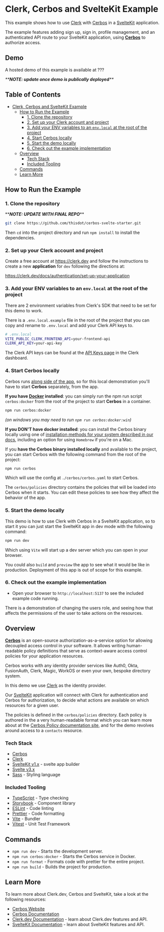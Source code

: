 # Clerk, Cerbos and SvelteKit Example

This example shows how to use [Clerk](https://www.clerk.dev/?utm_source=github&utm_medium=starter_repos&utm_campaign=sveltekit_starter) with [Cerbos](https://cerbos.dev) in a [SvelteKit](https://kit.svelte.dev/) application.

The example features adding sign up, sign in, profile management, and an authenticated API route to your SvelteKit application, using **[Cerbos](https://cerbos.dev)** to authorize access.

## Demo

A hosted demo of this example is available at ???

_\*\***NOTE: update once demo is publically deployed**\*\*_

## Table of Contents

- [Clerk, Cerbos and SvelteKit Example](#clerk--cerbos-and-sveltekit-example)
  - [How to Run the Example](#how-to-run-the-example)
    - [1. Clone the repository](#1-clone-the-repository)
    - [2. Set up your Clerk account and project](#2-set-up-your-clerk-account-and-project)
    - [3. Add your ENV variables to an `env.local` at the root of the project](#3-add-your-env-variables-to-an-envlocal-at-the-root-of-the-project)
    - [4. Start Cerbos locally](#4-start-cerbos-locally)
    - [5. Start the demo locally](#5-start-the-demo-locally)
    - [6. Check out the example implementation](#6-check-out-the-example-implementation)
  - [Overview](#overview)
    - [Tech Stack](#tech-stack)
    - [Included Tooling](#included-tooling)
  - [Commands](#commands)
  - [Learn More](#learn-more)

## How to Run the Example

### 1. Clone the repository

\*\*_**NOTE: UPDATE WITH FINAL REPO**_\*\*

```bash
git clone https://github.com/thisdot/cerbos-svelte-starter.git
```

Then `cd` into the project directory and run `npm install` to install the dependencies.

### 2. Set up your Clerk account and project

Create a free account at https://clerk.dev and follow the instructions to create a new **application** for `dev` following the directions at:

https://clerk.dev/docs/authentication/set-up-your-application

### 3. Add your ENV variables to an `env.local` at the root of the project

There are 2 environment variables from Clerk's SDK that need to be set for this demo to work.

There is a `.env.local.example` file in the root of the project that you can copy and rename to `.env.local` and add your Clerk API keys to.

```sh
# .env.local
VITE_PUBLIC_CLERK_FRONTEND_API=your-frontend-api
CLERK_API_KEY=your-api-key
```

The Clerk API keys can be found at the [API Keys page](https://dashboard.clerk.dev/last-active?path=api-keys) in the Clerk dashboard.

### 4. Start Cerbos locally

Cerbos runs [along side of the app](https://docs.cerbos.dev/cerbos/latest/deployment/index.html), so for this local demonstration
you'll have to start **Cerbos** separately, from the app.

**If you have [Docker](https://www.docker.com/) installed**: you can simply run the npm run script `cerbos:docker` from the root of the project to start **Cerbos** in a container.

```bash
npm run cerbos:docker
```

_(on windows you may need to run `npm run cerbos:docker:win`)_

**If you DON'T have docker installed**: you can install the Cerbos binary locally using one of [installation methods for your system described in our docs](https://docs.cerbos.dev/cerbos/latest/installation/index.html), including an option for using `Homebrew` if you're on a Mac.

If you **have the Cerbos binary installed locally** and available to the project, you can start Cerbos with the following command from the root of the project:

```bash
npm run cerbos
```

Which will use the config at `./cerbos/cerbos.yaml` to start Cerbos.

The `cerbos/policies` directory contains the policies that will be loaded into Cerbos when it starts. You can edit these policies to see how they affect the behavior of the app.

### 5. Start the demo locally

This demo is how to use Clerk with Cerbos in a SvelteKit application, so to start it you can just start the SvelteKit app in dev mode with the following command:

```bash
npm run dev
```

Which using `Vite` will start up a dev server which you can open in your browser.

You could also `build` and `preview` the app to see what it would be like in production. Deployment of this app is out of scope for this example.

### 6. Check out the example implementation

- Open your browser to `http://localhost:5137` to see the included example code running.

There is a demonstration of changing the users role, and seeing how that affects the permissions of the user to take actions on the resources.

## Overview

**[Cerbos](https://cerbos.dev)** is an open-source authorization-as-a-service option for allowing decoupled access control in your software. It allows writing human-readable policy definitions that serve as context-aware access control policies for your application resources.

Cerbos works with any identity provider services like Auth0, Okta, FusionAuth, Clerk, Magic, WorkOS or even your own, bespoke directory system.

In this demo we use [Clerk](https://www.clerk.dev/?utm_source=github&utm_medium=starter_repos&utm_campaign=sveltekit_starter) as the identity provider.

Our [SvelteKit](https://kit.svelte.dev/) application will connect with Clerk for authentication and Cerbos for authorization, to decide what actions are available on which resources for a given user.

The policies is defined in the `cerbos/policies` directory. Each policy is authored in the a very human-readable format which you can learn more about at the [Cerbos Policy documentation site](https://docs.cerbos.dev/cerbos/latest/policies), and for the demo revolves around access to a `contacts` resource.

### Tech Stack

- [Cerbos](https://cerbos.dev)
- [Clerk](https://www.clerk.dev/?utm_source=github&utm_medium=starter_repos&utm_campaign=sveltekit_starter)
- [SvelteKit v1.x](https://kit.svelte.dev/) - svelte app builder
- [Svelte v3.x](https://svelte.dev/)
- [Sass](https://sass-lang.com/) - Styling language

### Included Tooling

- [TypeScript](https://www.typescriptlang.org/) - Type checking
- [Storybook](https://storybook.js.org/) - Component library
- [ESLint](https://eslint.org/) - Code linting
- [Prettier](https://prettier.io/) - Code formatting
- [Vite](https://vitejs.dev/) - Bundler
- [Vitest](https://vitest.dev/) - Unit Test Framework

## Commands

- `npm run dev` - Starts the development server.
- `npm run cerbos:docker` - Starts the Cerbos service in Docker.
- `npm run format` - Formats code with prettier for the entire project.
- `npm run build` - Builds the project for production.

## Learn More

To learn more about Clerk.dev, Cerbos and SvelteKit, take a look at the following resources:

- [Cerbos Website](https://cerbos.dev)
- [Cerbos Documentation](https://docs.cerbos.dev)
- [Clerk.dev Documentation](https://docs.clerk.dev/?utm_source=github&utm_medium=starter_repos&utm_campaign=sveltekit_starter) - learn about Clerk.dev features and API.
- [SvelteKit Documentation](https://kit.svelte.dev?utm_source=github&utm_medium=starter_repos&utm_campaign=sveltekit_starter) - learn about SvelteKit features and API.
